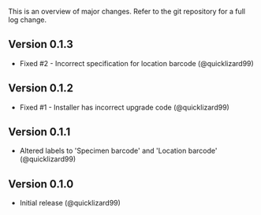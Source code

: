 This is an overview of major changes. Refer to the git repository for a full log change.

Version 0.1.3
-------------
- Fixed #2 - Incorrect specification for location barcode (@quicklizard99)

Version 0.1.2
-------------
- Fixed #1 - Installer has incorrect upgrade code (@quicklizard99)

Version 0.1.1
-------------
- Altered labels to 'Specimen barcode' and 'Location barcode' (@quicklizard99)

Version 0.1.0
-----------
- Initial release (@quicklizard99)
